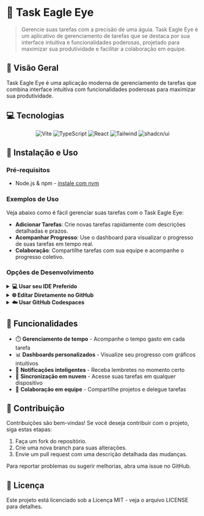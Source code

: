 # 🦅 Task Eagle Eye

> Gerencie suas tarefas com a precisão de uma águia. Task Eagle Eye é um aplicativo de gerenciamento de tarefas que se destaca por sua interface intuitiva e funcionalidades poderosas, projetado para maximizar sua produtividade e facilitar a colaboração em equipe.

## 🚀 Visão Geral

Task Eagle Eye é uma aplicação moderna de gerenciamento de tarefas que combina interface intuitiva com funcionalidades poderosas para maximizar sua produtividade.

## 💻 Tecnologias

<div align="center">
  <img src="https://img.shields.io/badge/Vite-646CFF?style=for-the-badge&logo=vite&logoColor=white" alt="Vite" />
  <img src="https://img.shields.io/badge/TypeScript-3178C6?style=for-the-badge&logo=typescript&logoColor=white" alt="TypeScript" />
  <img src="https://img.shields.io/badge/React-61DAFB?style=for-the-badge&logo=react&logoColor=black" alt="React" />
  <img src="https://img.shields.io/badge/Tailwind-06B6D4?style=for-the-badge&logo=tailwindcss&logoColor=white" alt="Tailwind" />
  <img src="https://img.shields.io/badge/shadcn/ui-000000?style=for-the-badge&logo=shadcnui&logoColor=white" alt="shadcn/ui" />
</div>

## 🔧 Instalação e Uso

### Pré-requisitos
- Node.js & npm - [instale com nvm](https://github.com/nvm-sh/nvm#installing-and-updating)

### Exemplos de Uso

Veja abaixo como é fácil gerenciar suas tarefas com o Task Eagle Eye:

- **Adicionar Tarefas**: Crie novas tarefas rapidamente com descrições detalhadas e prazos.
- **Acompanhar Progresso**: Use o dashboard para visualizar o progresso de suas tarefas em tempo real.
- **Colaboração**: Compartilhe tarefas com sua equipe e acompanhe o progresso coletivo.

### Opções de Desenvolvimento

<details>
<summary><b>💻 Usar seu IDE Preferido</b></summary>
<br>

```sh
# Passo 1: Clone o repositório {#passo-1-clone-o-repositório  data-source-line="95"}
git clone <URL_DO_GIT>

# Passo 2: Navegue até o diretório do projeto {#passo-2-navegue-até-o-diretório-do-projeto  data-source-line="98"}
cd task-eagle-eye

# Passo 3: Instale as dependências {#passo-3-instale-as-dependências  data-source-line="101"}
npm i

# Passo 4: Inicie o servidor de desenvolvimento {#passo-4-inicie-o-servidor-de-desenvolvimento  data-source-line="104"}
npm run dev
```sh
# Passo 5: Abra o projeto no navegador {#passo-5-abra-o-projeto-no-navegador  data-source-line="106"}
npm run start
```
</details>

<details>
<summary><b>🌐 Editar Diretamente no GitHub</b></summary>
<br>

1. Navegue até o(s) arquivo(s) desejado(s)
2. Clique no botão "Editar" (ícone de lápis) no canto superior direito
3. Faça suas alterações e confirme o commit
</details>

<details>
<summary><b>☁️ Usar GitHub Codespaces</b></summary>
<br>

1. Navegue até a página principal do repositório
2. Clique no botão "Code" (verde)
3. Selecione a aba "Codespaces"
4. Clique em "New codespace"
5. Edite os arquivos e faça commit das alterações quando terminar
</details>

## 🌟 Funcionalidades

- ⏱️ **Gerenciamento de tempo** - Acompanhe o tempo gasto em cada tarefa
- 📊 **Dashboards personalizados** - Visualize seu progresso com gráficos intuitivos
- 🔔 **Notificações inteligentes** - Receba lembretes no momento certo
- 🔄 **Sincronização em nuvem** - Acesse suas tarefas em qualquer dispositivo
- 🤝 **Colaboração em equipe** - Compartilhe projetos e delegue tarefas

## 🤝 Contribuição

Contribuições são bem-vindas! Se você deseja contribuir com o projeto, siga estas etapas:

1. Faça um fork do repositório.
2. Crie uma nova branch para suas alterações.
3. Envie um pull request com uma descrição detalhada das mudanças.

Para reportar problemas ou sugerir melhorias, abra uma issue no GitHub.

## 📝 Licença

Este projeto está licenciado sob a Licença MIT - veja o arquivo LICENSE para detalhes.

